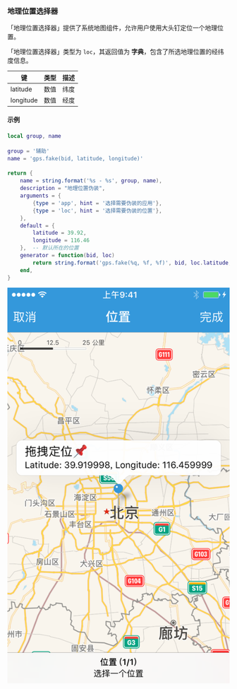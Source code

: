 ### 地理位置选择器

「地理位置选择器」提供了系统地图组件，允许用户使用大头钉定位一个地理位置。

「地理位置选择器」类型为 `loc`，其返回值为 **字典**，包含了所选地理位置的经纬度信息。

|键|类型|描述|
|---|---|---|
|latitude|数值|纬度|
|longitude|数值|经度|


#### 示例

```lua
local group, name

group = '辅助'
name = 'gps.fake(bid, latitude, longitude)'

return {
	name = string.format('%s - %s', group, name),
	description = "地理位置伪装",
	arguments = {
		{type = 'app', hint = '选择需要伪装的应用'},
		{type = 'loc', hint = '选择需要伪装的位置'},
	},
	default = {
		latitude = 39.92,
		longitude = 116.46
	},  -- 默认所在的位置
	generator = function(bid, loc)
		return string.format('gps.fake(%q, %f, %f)', bid, loc.latitude, loc.longitude)
	end,
}
```

![IMG_0007.PNG](XUIScreenshots/IMG_0007.PNG)

